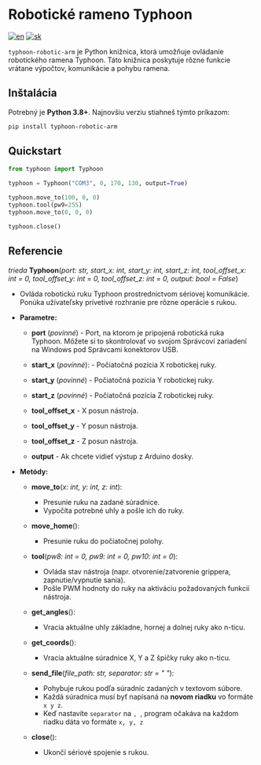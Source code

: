 # Robotické rameno Typhoon

[![en](https://img.shields.io/badge/lang-en-red.svg)](README.md)
[![sk](https://img.shields.io/badge/lang-sk-green.svg)](README.sk.md)

`typhoon-robotic-arm` je Python knižnica, ktorá umožňuje ovládanie robotického ramena Typhoon. Táto knižnica poskytuje rôzne funkcie vrátane výpočtov, komunikácie a pohybu ramena.

## Inštalácia

Potrebný je **Python 3.8+**. Najnovšiu verziu stiahneš týmto príkazom:

```bash
pip install typhoon-robotic-arm
```

## Quickstart

```python
from typhoon import Typhoon

typhoon = Typhoon("COM3", 0, 170, 130, output=True)

typhoon.move_to(100, 0, 0)
typhoon.tool(pw9=255)
typhoon.move_to(0, 0, 0)

typhoon.close()
```

## Referencie

*trieda* **Typhoon**(*port: str, start_x: int, start_y: int, start_z: int, tool_offset_x: int = 0, tool_offset_y: int = 0, tool_offset_z: int = 0, output: bool = False*)

- Ovláda robotickú ruku Typhoon prostredníctvom sériovej komunikácie. Ponúka užívateľsky prívetivé rozhranie pre rôzne operácie s rukou.

- **Parametre:**

    - **port** (*povinné*) - Port, na ktorom je pripojená robotická ruka Typhoon. Môžete si to skontrolovať vo svojom Správcovi zariadení na Windows pod Správcami konektorov USB.
    
    - **start_x** (*povinné*): - Počiatočná pozícia X robotickej ruky.
   
    - **start_y** (*povinné*) - Počiatočná pozícia Y robotickej ruky.
   
    - **start_z** (*povinné*) - Počiatočná pozícia Z robotickej ruky.
   
    - **tool_offset_x** - X posun nástroja.
   
    - **tool_offset_y** - Y posun nástroja.
   
    - **tool_offset_z** - Z posun nástroja.
   
    - **output** - Ak chcete vidieť výstup z Arduino dosky.

- **Metódy:**

    - **move_to**(*x: int, y: int, z: int*):
        - Presunie ruku na zadané súradnice.
        - Vypočíta potrebné uhly a pošle ich do ruky.

    - **move_home**():
        - Presunie ruku do počiatočnej polohy.

    - **tool**(*pw8: int = 0, pw9: int = 0, pw10: int = 0*):

        - Ovláda stav nástroja (napr. otvorenie/zatvorenie grippera, zapnutie/vypnutie sania).
        - Pošle PWM hodnoty do ruky na aktiváciu požadovaných funkcií nástroja.

    - **get_angles**():

        - Vracia aktuálne uhly základne, hornej a dolnej ruky ako n-ticu.

    - **get_coords**():

        - Vracia aktuálne súradnice X, Y a Z špičky ruky ako n-ticu.

    - **send_file**(*file_path: str, separator: str = " "*):

        - Pohybuje rukou podľa súradníc zadaných v textovom súbore.
        - Každá súradnica musí byť napísaná na **novom riadku** vo formáte `x y z`.
        - Keď nastavíte `separator` na `, `, program očakáva na každom riadku dáta vo formáte `x, y, z`

    - **close**():

        - Ukončí sériové spojenie s rukou.